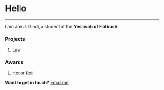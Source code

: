 

# Hello

------

I am Joe J. Gindi, a student at the **Yeshivah of Flatbush**.


### Projects

1. [Law](#)

### Awards

1. [Honor Roll](#)


**Want to get in touch?** [Email me](mailto:josephjack_gindi121@flatbush.org)
